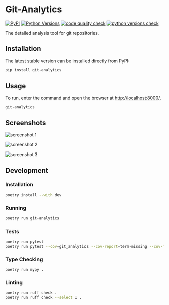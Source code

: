 # Git-Analytics

[![PyPI](https://img.shields.io/pypi/v/git-analytics.svg?color=green)](https://pypi.org/project/git-analytics/)
[![Python Versions](https://img.shields.io/pypi/pyversions/git-analytics.svg)](https://pypi.org/project/git-analytics/)
[![code quality check](https://github.com/n0rfas/git-analytics/actions/workflows/code-check-dev.yml/badge.svg?branch=dev)](https://github.com/n0rfas/git-analytics/tree/dev)
[![python versions check](https://github.com/n0rfas/git-analytics/actions/workflows/python-matrix-main.yml/badge.svg?branch=main)](https://github.com/n0rfas/git-analytics/tree/main)

The detailed analysis tool for git repositories.

## Installation

The latest stable version can be installed directly from PyPI:

```sh
pip install git-analytics
```

## Usage

To run, enter the command and open the browser at [http://localhost:8000/](http://localhost:8000/).

```sh
git-analytics
```

## Screenshots

![screenshot 1](https://git-analytics.com/static/statistics_by_authors.png)

![screenshot 2](https://git-analytics.com/static/types_of_commits_by_date.png)

![screenshot 3](https://git-analytics.com/static/commits_by_hour_of_the_day.png)

## Development

### Installation

```bash
poetry install --with dev
```

### Running

```bash
poetry run git-analytics
```

### Tests

```bash
poetry run pytest
poetry run pytest --cov=git_analytics --cov-report=term-missing --cov-fail-under=45
```

### Type Checking

```bash
poetry run mypy .
```

### Linting

```bash
poetry run ruff check .
poetry run ruff check --select I .
```
